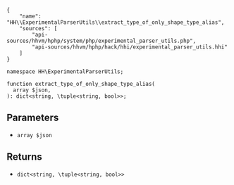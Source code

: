 ``` yamlmeta
{
    "name": "HH\\ExperimentalParserUtils\\extract_type_of_only_shape_type_alias",
    "sources": [
        "api-sources/hhvm/hphp/system/php/experimental_parser_utils.php",
        "api-sources/hhvm/hphp/hack/hhi/experimental_parser_utils.hhi"
    ]
}
```




``` Hack
namespace HH\ExperimentalParserUtils;

function extract_type_of_only_shape_type_alias(
  array $json,
): dict<string, \tuple<string, bool>>;
```




## Parameters




+ ` array $json `




## Returns




* ` dict<string, \tuple<string, bool>> `
<!-- HHAPIDOC -->
